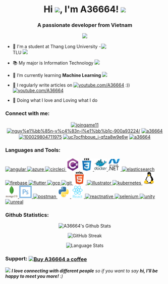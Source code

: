 <h1 align="center">Hi <img src="https://media.giphy.com/media/hvRJCLFzcasrR4ia7z/giphy.gif" width="35px">, I'm A36664!
<img  src="https://media.giphy.com/media/hello-hi-hey-Wj116ZszUZEwRIoz0j/giphy.gif" width="200">
</h1>
<h3 align="center">A passionate developer from Vietnam</h3>

<p align="center"> 
  <img src="https://img.shields.io/github/followers/A36664?style=social"></img>
</p>

<img align='right' src="https://media.giphy.com/media/M9gbBd9nbDrOTu1Mqx/giphy.gif" width="200">

- 🏫  I'm a student at Thang Long University - TLU <img src="https://media.giphy.com/media/fYSnHlufseco8Fh93Z/giphy.gif" width="30">

- 📚  My major is Information Technology <img src="https://media.giphy.com/media/WUlplcMpOCEmTGBtBW/giphy.gif" width="30">

- 🌱  I’m currently learning **Machine Learning** <img src="https://media.giphy.com/media/VgCDAzcKvsR6OM0uWg/giphy.gif" width="50">

- 💯  I regularly write articles on [![youtube.com/A36664](https://img.shields.io/youtube/channel/subscribers/UC7oCfhBOue_I-QFzA8W9e6w?style=social)](https://www.youtube.com/channel/UC7oCfhBOue_I-QFzA8W9e6w) :)) [![youtube.com/A36664](https://img.shields.io/youtube/channel/views/UC7oCfhBOue_I-QFzA8W9e6w?style=social)](https://www.youtube.com/channel/UC7oCfhBOue_I-QFzA8W9e6w)
- 💖  Doing what I love and Loving what I do

<h3 align="left">Connect with me:</h3>
<p align="center">
<a href="https://twitter.com/joingame11" target="blank"><img align="center" src="https://raw.githubusercontent.com/rahuldkjain/github-profile-readme-generator/master/src/images/icons/Social/twitter.svg" alt="joingame11" height="30" width="40" /></a>
<a href="https://linkedin.com/in/nguy%e1%bb%85n-v%c4%83n-l%e1%bb%b1c-900a93224/" target="blank"><img align="center" src="https://raw.githubusercontent.com/rahuldkjain/github-profile-readme-generator/master/src/images/icons/Social/linked-in-alt.svg" alt="nguy%e1%bb%85n-v%c4%83n-l%e1%bb%b1c-900a93224/" height="30" width="40" /></a>
<a href="https://kaggle.com/a36664" target="blank"><img align="center" src="https://raw.githubusercontent.com/rahuldkjain/github-profile-readme-generator/master/src/images/icons/Social/kaggle.svg" alt="a36664" height="30" width="40" /></a>
<a href="https://fb.com/100029804711975" target="blank"><img align="center" src="https://raw.githubusercontent.com/rahuldkjain/github-profile-readme-generator/master/src/images/icons/Social/facebook.svg" alt="100029804711975" height="30" width="40" /></a>
<a href="https://www.youtube.com/channel/UC7oCfhBOue_I-QFzA8W9e6w" target="blank"><img align="center" src="https://raw.githubusercontent.com/rahuldkjain/github-profile-readme-generator/master/src/images/icons/Social/youtube.svg" alt="uc7ocfhboue_i-qfza8w9e6w" height="30" width="40" /></a>
<a href="https://codeforces.com/profile/a36664" target="blank"><img align="center" src="https://raw.githubusercontent.com/rahuldkjain/github-profile-readme-generator/master/src/images/icons/Social/codeforces.svg" alt="a36664" height="30" width="40" /></a>
</p>

<h3 align="left">Languages and Tools:</h3>
<p align="left"> <a href="https://angular.io" target="_blank" rel="noreferrer"> <img src="https://angular.io/assets/images/logos/angular/angular.svg" alt="angular" width="40" height="40"/> </a> <a href="https://azure.microsoft.com/en-in/" target="_blank" rel="noreferrer"> <img src="https://www.vectorlogo.zone/logos/microsoft_azure/microsoft_azure-icon.svg" alt="azure" width="40" height="40"/> </a> <a href="https://circleci.com" target="_blank" rel="noreferrer"> <img src="https://www.vectorlogo.zone/logos/circleci/circleci-icon.svg" alt="circleci" width="40" height="40"/> </a> <a href="https://www.w3schools.com/cs/" target="_blank" rel="noreferrer"> <img src="https://raw.githubusercontent.com/devicons/devicon/master/icons/csharp/csharp-original.svg" alt="csharp" width="40" height="40"/> </a> <a href="https://www.w3schools.com/css/" target="_blank" rel="noreferrer"> <img src="https://raw.githubusercontent.com/devicons/devicon/master/icons/css3/css3-original-wordmark.svg" alt="css3" width="40" height="40"/> </a> <a href="https://www.docker.com/" target="_blank" rel="noreferrer"> <img src="https://raw.githubusercontent.com/devicons/devicon/master/icons/docker/docker-original-wordmark.svg" alt="docker" width="40" height="40"/> </a> <a href="https://dotnet.microsoft.com/" target="_blank" rel="noreferrer"> <img src="https://raw.githubusercontent.com/devicons/devicon/master/icons/dot-net/dot-net-original-wordmark.svg" alt="dotnet" width="40" height="40"/> </a> <a href="https://www.elastic.co" target="_blank" rel="noreferrer"> <img src="https://www.vectorlogo.zone/logos/elastic/elastic-icon.svg" alt="elasticsearch" width="40" height="40"/> </a> <a href="https://firebase.google.com/" target="_blank" rel="noreferrer"> <img src="https://www.vectorlogo.zone/logos/firebase/firebase-icon.svg" alt="firebase" width="40" height="40"/> </a> <a href="https://flutter.dev" target="_blank" rel="noreferrer"> <img src="https://www.vectorlogo.zone/logos/flutterio/flutterio-icon.svg" alt="flutter" width="40" height="40"/> </a> <a href="https://cloud.google.com" target="_blank" rel="noreferrer"> <img src="https://www.vectorlogo.zone/logos/google_cloud/google_cloud-icon.svg" alt="gcp" width="40" height="40"/> </a> <a href="https://git-scm.com/" target="_blank" rel="noreferrer"> <img src="https://www.vectorlogo.zone/logos/git-scm/git-scm-icon.svg" alt="git" width="40" height="40"/> </a> <a href="https://www.w3.org/html/" target="_blank" rel="noreferrer"> <img src="https://raw.githubusercontent.com/devicons/devicon/master/icons/html5/html5-original-wordmark.svg" alt="html5" width="40" height="40"/> </a> <a href="https://www.adobe.com/in/products/illustrator.html" target="_blank" rel="noreferrer"> <img src="https://www.vectorlogo.zone/logos/adobe_illustrator/adobe_illustrator-icon.svg" alt="illustrator" width="40" height="40"/> </a> <a href="https://kubernetes.io" target="_blank" rel="noreferrer"> <img src="https://www.vectorlogo.zone/logos/kubernetes/kubernetes-icon.svg" alt="kubernetes" width="40" height="40"/> </a> <a href="https://www.linux.org/" target="_blank" rel="noreferrer"> <img src="https://raw.githubusercontent.com/devicons/devicon/master/icons/linux/linux-original.svg" alt="linux" width="40" height="40"/> </a> <a href="https://www.mongodb.com/" target="_blank" rel="noreferrer"> <img src="https://raw.githubusercontent.com/devicons/devicon/master/icons/mongodb/mongodb-original-wordmark.svg" alt="mongodb" width="40" height="40"/> </a> <a href="https://www.photoshop.com/en" target="_blank" rel="noreferrer"> <img src="https://raw.githubusercontent.com/devicons/devicon/master/icons/photoshop/photoshop-line.svg" alt="photoshop" width="40" height="40"/> </a> <a href="https://postman.com" target="_blank" rel="noreferrer"> <img src="https://www.vectorlogo.zone/logos/getpostman/getpostman-icon.svg" alt="postman" width="40" height="40"/> </a> <a href="https://www.python.org" target="_blank" rel="noreferrer"> <img src="https://raw.githubusercontent.com/devicons/devicon/master/icons/python/python-original.svg" alt="python" width="40" height="40"/> </a> <a href="https://reactjs.org/" target="_blank" rel="noreferrer"> <img src="https://raw.githubusercontent.com/devicons/devicon/master/icons/react/react-original-wordmark.svg" alt="react" width="40" height="40"/> </a> <a href="https://reactnative.dev/" target="_blank" rel="noreferrer"> <img src="https://reactnative.dev/img/header_logo.svg" alt="reactnative" width="40" height="40"/> </a> <a href="https://www.selenium.dev" target="_blank" rel="noreferrer"> <img src="https://raw.githubusercontent.com/detain/svg-logos/780f25886640cef088af994181646db2f6b1a3f8/svg/selenium-logo.svg" alt="selenium" width="40" height="40"/> </a> <a href="https://unity.com/" target="_blank" rel="noreferrer"> <img src="https://www.vectorlogo.zone/logos/unity3d/unity3d-icon.svg" alt="unity" width="40" height="40"/> </a> <a href="https://unrealengine.com/" target="_blank" rel="noreferrer"> <img src="https://raw.githubusercontent.com/kenangundogan/fontisto/036b7eca71aab1bef8e6a0518f7329f13ed62f6b/icons/svg/brand/unreal-engine.svg" alt="unreal" width="40" height="40"/> </a> </p>

<h3 align="left">Github Statistics:</h3>
<p align="center"> <img src="https://github-readme-stats.vercel.app/api?username=A36664&hide=issues,contribs&count_private=true&show_icons=true&theme=noctis_minimus&hide_border=true" alt="A36664's Github Stats" /> </p>
<p align="center"> <img src="https://github-readme-streak-stats.herokuapp.com/?user=A36664&theme=noctis-minimus&hide_border=true" alt="GitHub Streak" /> </p>
<p align="center"> <img src="https://github-readme-stats.vercel.app/api/top-langs/?username=A36664&layout=compact&theme=noctis_minimus&langs_count=10&card_width=445&hide_border=true&exclude_repo=Person-Detection,Machine_Learning" alt="Language Stats" /> </p>

<h3 align="left"> Support: <a href="https://www.youtube.com/channel/UC7oCfhBOue_I-QFzA8W9e6w"> <img align="center" src="https://cdn.buymeacoffee.com/buttons/v2/default-yellow.png" height="40" width="168" alt="Buy A36664 a coffee" /></a>
</h3>

<!--
**A36664/A36664** is a ✨ _special_ ✨ repository because its `README.md` (this file) appears on your GitHub profile.

Here are some ideas to get you started:

- 🔭 I’m currently working on ...
- 🌱 I’m currently learning ...
- 👯 I’m looking to collaborate on ...
- 🤔 I’m looking for help with ...
- 💬 Ask me about ...
- 📫 How to reach me: ...
- 😄 Pronouns: ...
- ⚡ Fun fact: ...
-->
<img src="https://media.giphy.com/media/LnQjpWaON8nhr21vNW/giphy.gif" width="60"> <em><b>I love connecting with different people</b> so if you want to say <b>hi, I'll be happy to meet you more!</b> :)</em>
